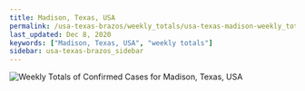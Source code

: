 ```yaml
---
title: Madison, Texas, USA
permalink: /usa-texas-brazos/weekly_totals/usa-texas-madison-weekly_totals.html
last_updated: Dec 8, 2020
keywords: ["Madison, Texas, USA", "weekly totals"]
sidebar: usa-texas-brazos_sidebar
---
```


![Weekly Totals of Confirmed Cases for Madison, Texas, USA](/covid_tracker/images/graphs/usa-texas-madison-weekly_totals_graph.png)
